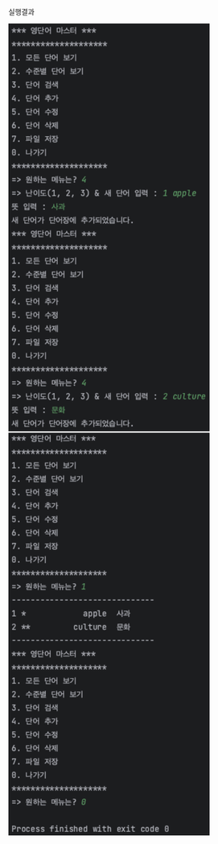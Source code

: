 실행결과

<img src = "https://github.com/GoldenWo1f/PP1_javaCRUD/blob/master/screenshots/%E1%84%89%E1%85%B3%E1%84%8F%E1%85%B3%E1%84%85%E1%85%B5%E1%86%AB%E1%84%89%E1%85%A3%E1%86%BA%202023-09-09%20%E1%84%8B%E1%85%A9%E1%84%92%E1%85%AE%207.25.56.png?raw=true" width = "400">
<img src = "https://github.com/GoldenWo1f/PP1_javaCRUD/blob/master/screenshots/%E1%84%89%E1%85%B3%E1%84%8F%E1%85%B3%E1%84%85%E1%85%B5%E1%86%AB%E1%84%89%E1%85%A3%E1%86%BA%202023-09-09%20%E1%84%8B%E1%85%A9%E1%84%92%E1%85%AE%207.26.18.png?raw=true" width = "400">
